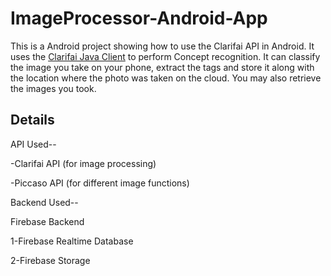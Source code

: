 # ImageProcessor-Android-App
This is a Android project showing how to use the Clarifai API in Android. It uses the [Clarifai Java Client](https://github.com/Clarifai/clarifai-java) to perform Concept recognition.
It can classify the image you take on your phone, extract the tags and store it along with the location where the photo was taken on the cloud.
You may also retrieve the images you took.

## Details

API Used--

-Clarifai API (for image processing)

-Piccaso API (for different image functions)

Backend Used--

Firebase Backend 

1-Firebase Realtime Database

2-Firebase Storage
 

